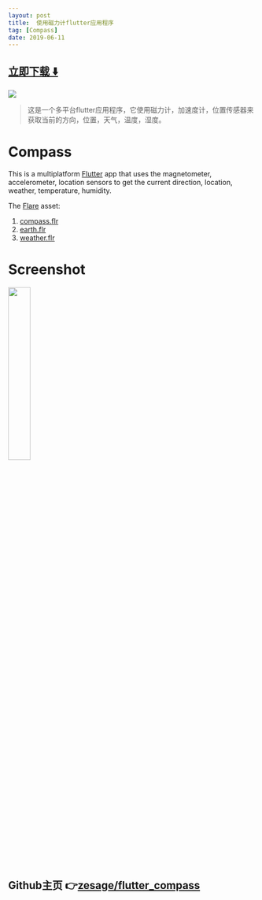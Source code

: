 ```yaml
---
layout: post
title:  使用磁力计flutter应用程序
tag: [Compass]
date: 2019-06-11
---
```


 


## [立即下载 ️⬇️ ](https://codeload.github.com/zesage/flutter_compass/zip/master) 


 
![](https://flutterawesome.com/content/images/2019/05/Compass.jpg)
 
>
> 这是一个多平台flutter应用程序，它使用磁力计，加速度计，位置传感器来获取当前的方向，位置，天气，温度，湿度。
>

 
# Compass
This is a multiplatform [Flutter](https://www.flutter.dev) app that uses the magnetometer, accelerometer, location sensors to get the current direction, location, weather, temperature, humidity.

The [Flare](https://www.2dimensions.com) asset:  
1. [compass.flr](https://www.2dimensions.com/a/markhu/files/flare/compass2b/preview)  
2. [earth.flr](https://www.2dimensions.com/a/markhu/files/flare/earth-2-1/preview)  
3. [weather.flr](https://www.2dimensions.com/a/markhu/files/flare/weather-2/preview)  

# Screenshot
<img src="https://raw.githubusercontent.com/zesage/flutter_compass/master/icon/screenshot3.gif" width="30%" />

## Github主页 👉[zesage/flutter_compass](http://github.com/zesage/flutter_compass)